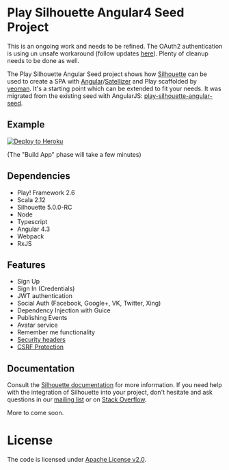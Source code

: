 Play Silhouette Angular4 Seed Project
=====================================

This is an ongoing work and needs to be refined. The OAuth2 authentication is using un unsafe workaround (follow updates [here](http://discourse.silhouette.rocks/t/silhouette-and-angular/159/10)). Plenty of cleanup needs to be done as well.

The Play Silhouette Angular Seed project shows how [Silhouette](https://github.com/mohiva/play-silhouette) can be used
to create a SPA with [Angular](https://angular.io/)/[Satellizer](https://github.com/sahat/satellizer) and Play
scaffolded by [yeoman](https://github.com/tuplejump/play-yeoman). It's a starting point which can be extended to fit
your needs. It was migrated from the existing seed with AngularJS: [play-silhouette-angular-seed](https://github.com/mohiva/play-silhouette-angular-seed).

## Example

[![Deploy to Heroku](https://www.herokucdn.com/deploy/button.png)](https://heroku.com/deploy)

(The "Build App" phase will take a few minutes)

## Dependencies

* Play! Framework 2.6
* Scala 2.12
* Silhouette 5.0.0-RC
* Node
* Typescript
* Angular 4.3
* Webpack
* RxJS

## Features

* Sign Up
* Sign In (Credentials)
* JWT authentication
* Social Auth (Facebook, Google+, VK, Twitter, Xing)
* Dependency Injection with Guice
* Publishing Events
* Avatar service
* Remember me functionality
* [Security headers](https://www.playframework.com/documentation/2.4.x/SecurityHeaders)
* [CSRF Protection](https://www.playframework.com/documentation/2.4.x/ScalaCsrf)

## Documentation

Consult the [Silhouette documentation](http://silhouette.mohiva.com/docs) for more information. If you need help with the integration of Silhouette into your project, don't hesitate and ask questions in our [mailing list](https://groups.google.com/forum/#!forum/play-silhouette) or on [Stack Overflow](http://stackoverflow.com/questions/tagged/playframework).

More to come soon.

# License

The code is licensed under [Apache License v2.0](http://www.apache.org/licenses/LICENSE-2.0).
